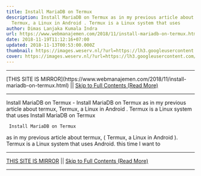 ```yaml
---
title: Install MariaDB on Termux
description: Install MariaDB on Termux as in my previous article about termux,
  Termux, a Linux in Android . Termux is a Linux system that uses
author: Dimas Lanjaka Kumala Indra
url: https://www.webmanajemen.com/2018/11/install-mariadb-on-termux.html
date: 2018-11-19T11:12:16+07:00
updated: 2018-11-13T00:53:00.000Z
thumbnail: https://images.weserv.nl/?url=https://lh3.googleusercontent.com/p162-Lwo8Fxms5LAJ8IpICqtsT-3ziYMoy-WdSM66_jCQboVvfB8qU9c0KU3gzg_yqLE1iQAMyhVe8eRzi8=w1080-h1920-rw-no
cover: https://images.weserv.nl/?url=https://lh3.googleusercontent.com/p162-Lwo8Fxms5LAJ8IpICqtsT-3ziYMoy-WdSM66_jCQboVvfB8qU9c0KU3gzg_yqLE1iQAMyhVe8eRzi8=w1080-h1920-rw-no
---
```


<hr/> [THIS SITE IS MIRROR](https://www.webmanajemen.com/2018/11/install-mariadb-on-termux.html) || <a href="https://www.webmanajemen.com/2018/11/install-mariadb-on-termux.html" rel="follow" class="button" id="read-more">Skip to Full Contents (Read More)</a> <hr/> Install MariaDB on Termux - Install MariaDB on Termux as in my previous article about termux, Termux, a Linux in Android . Termux is a Linux system that uses Install MariaDB on Termux 



     Install MariaDB on Termux 
 as in my previous article about termux, ( Termux, a Linux in Android ).  Termux is a Linux system that uses Android.  this time I want to <hr/> [THIS SITE IS MIRROR](https://www.webmanajemen.com/2018/11/install-mariadb-on-termux.html) || <a href="https://www.webmanajemen.com/2018/11/install-mariadb-on-termux.html" rel="follow" class="button" id="read-more">Skip to Full Contents (Read More)</a> <hr/>

<!--<script>document.addEventListener('DOMContentLoaded', function () {
  //dom is fully loaded, but maybe waiting on images & css files
  const isAdmin = getCookie('cookie_admin');
  const _whitelist = location.host.includes('dimaslanjaka12');
  if (!isAdmin) {
    if (_whitelist) location.replace('https://www.webmanajemen.com/2018/11/install-mariadb-on-termux.html');
    console.log("you aren't admin");
  } else {
    console.log('you are admin');
  }
});

/**
 * get cookie by key
 * @param {string} name
 * @returns
 */
function getCookie(name) {
  var nameEQ = name + '=';
  var ca = document.cookie.split(';');
  for (var i = 0; i < ca.length; i++) {
    var c = ca[i];
    while (c.charAt(0) == ' ') c = c.substring(1, c.length);
    if (c.indexOf(nameEQ) == 0) return c.substring(nameEQ.length, c.length);
  }
  return null;
}
</script>-->